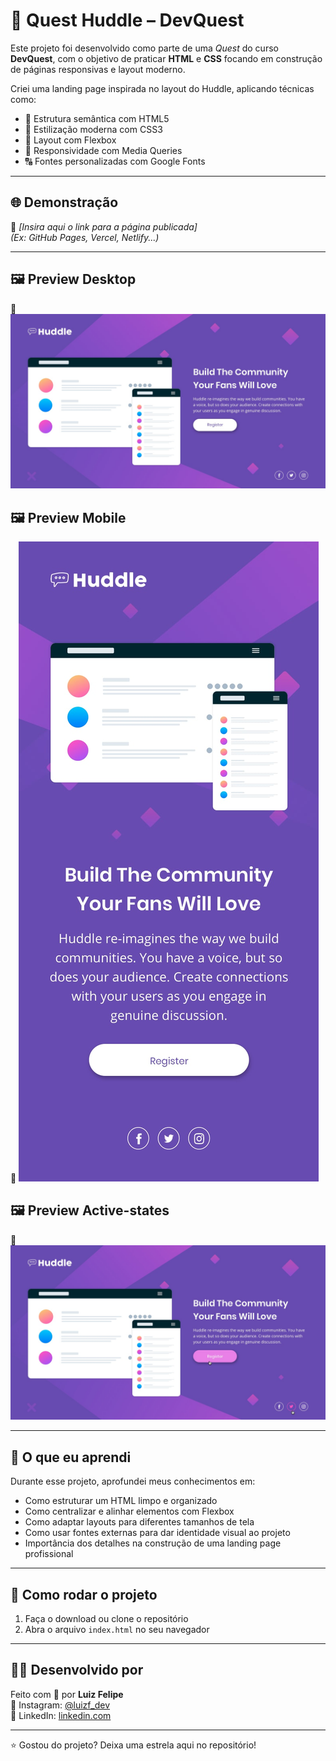 # 💜 Quest Huddle – DevQuest

Este projeto foi desenvolvido como parte de uma *Quest* do curso **DevQuest**, com o objetivo de praticar **HTML** e **CSS** focando em construção de páginas responsivas e layout moderno.

Criei uma landing page inspirada no layout do Huddle, aplicando técnicas como:

- 🎯 Estrutura semântica com HTML5  
- 🎨 Estilização moderna com CSS3  
- 🧱 Layout com Flexbox  
- 📱 Responsividade com Media Queries  
- 🔠 Fontes personalizadas com Google Fonts

---

## 🌐 Demonstração

🔗 *[Insira aqui o link para a página publicada]*  
*(Ex: GitHub Pages, Vercel, Netlify...)*

---

## 🖼️ Preview Desktop

📸 ![Preview do projeto Huddle](./src/design/desktop-design.jpg)

## 🖼️ Preview Mobile

📸 ![Preview do projeto Huddle](./src/design/mobile-design.jpg)

## 🖼️ Preview Active-states

📸 ![Preview do projeto Huddle](./src/design/active-states.jpg)

---

## 🧠 O que eu aprendi

Durante esse projeto, aprofundei meus conhecimentos em:

- Como estruturar um HTML limpo e organizado
- Como centralizar e alinhar elementos com Flexbox
- Como adaptar layouts para diferentes tamanhos de tela
- Como usar fontes externas para dar identidade visual ao projeto
- Importância dos detalhes na construção de uma landing page profissional

---

## 🚀 Como rodar o projeto

1. Faça o download ou clone o repositório
2. Abra o arquivo `index.html` no seu navegador

---

## 👨‍💻 Desenvolvido por

Feito com 💙 por **Luiz Felipe**  
📸 Instagram: [@luizf_dev](https://www.instagram.com/luizf_dev/)  
💼 LinkedIn: [linkedin.com](https://www.linkedin.com/in/luiz-felipe-de-oliveira-dias-38230334b/)

---

⭐ Gostou do projeto? Deixa uma estrela aqui no repositório!

